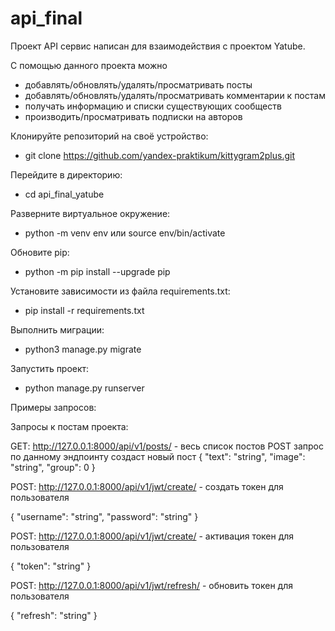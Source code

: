 # api_final
Проект API сервис написан для взаимодействия с проектом Yatube.

С помощью данного проекта можно 
 - добавлять/обновлять/удалять/просматривать посты
 - добавлять/обновлять/удалять/просматривать комментарии к постам
 - получать информацию и списки существующих сообществ
 - производить/просматривать подписки на авторов

Клонируйте репозиторий на своё устройство:
- git clone https://github.com/yandex-praktikum/kittygram2plus.git

Перейдите в директорию:
- cd api_final_yatube

Разверните виртуальное окружение:
- python -m venv env или source env/bin/activate 

Обновите pip:
- python -m pip install --upgrade pip

Установите зависимости из файла requirements.txt:
- pip install -r requirements.txt

Выполнить миграции:
- python3 manage.py migrate

Запустить проект:
- python manage.py runserver

Примеры запросов:

Запросы к постам проекта:



GET: http://127.0.0.1:8000/api/v1/posts/ - весь список постов
POST запрос по данному эндпоинту создаст новый пост
{
  "text": "string",
  "image": "string",
  "group": 0
}

POST: http://127.0.0.1:8000/api/v1/jwt/create/ - создать токен для пользователя

{
"username": "string",
"password": "string"
}

POST: http://127.0.0.1:8000/api/v1/jwt/create/ - активация токен для пользователя

{
"token": "string"
}

POST: http://127.0.0.1:8000/api/v1/jwt/refresh/ - обновить токен для пользователя

{
"refresh": "string"
}